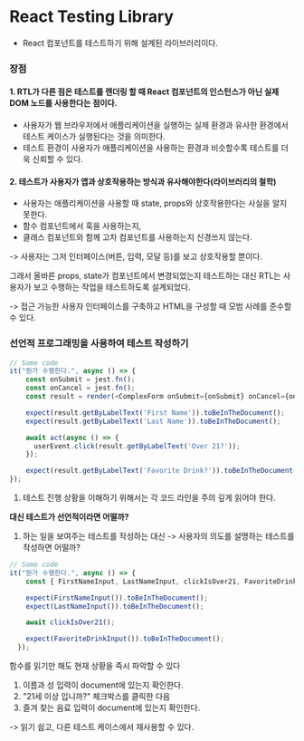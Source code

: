 # React Testing Library

* React 컴포넌트를 테스트하기 위해 설계된 라이브러리이다.

### 장점

#### 1. RTL가 다른 점은 테스트를 렌더링 할 때 React 컴포넌트의 인스턴스가 아닌 실제 DOM 노드를 사용한다는 점이다.

* 사용자가 웹 브라우저에서 애플리케이션을 실행하는 실제 환경과 유사한 환경에서 테스트 케이스가 실행된다는 것을 의미한다.
* 테스트 환경이 사용자가 애플리케이션을 사용하는 환경과 비슷할수록 테스트를 더욱 신뢰할 수 있다.

#### 2. 테스트가 사용자가 앱과 상호작용하는 방식과 유사해야한다(라이브러리의 철학)

* 사용자는 애플리케이션을 사용할 때 state, props와 상호작용한다는 사실을 알지 못한다.
* 함수 컴포넌트에서 훅을 사용하는지,&#x20;
* 클래스 컴포넌트와 함께 고차 컴포넌트를 사용하는지 신경쓰지 않는다.

\-> 사용자는 그저 인터페이스(버튼, 입력, 모달 등)를 보고 상호작용할 뿐이다.



그래서 올바른 props, state가 컴포넌트에서 변경되었는지 테스트하는 대신 RTL는 사용자가 보고 수행하는 작업을 테스트하도록 설계되었다.

\-> 접근 가능한 사용자 인터페이스를 구축하고 HTML을 구성할 때 모범 사례를 준수할 수 있다.



### 선언적 프로그래밍을 사용하여 테스트 작성하기

```javascript
// Some code
it("뭔가 수행한다.", async () => {
    const onSubmit = jest.fn();
    const onCancel = jest.fn(); 
    const result = render(<ComplexForm onSubmit={onSubmit} onCancel={onCancel} />);

    expect(result.getByLabelText('First Name')).toBeInTheDocument();
    expect(result.getByLabelText('Last Name')).toBeInTheDocument();

    await act(async () => {
      userEvent.click(result.getByLabelText('Over 21?'));
    });

    expect(result.getByLabelText('Favorite Drink?')).toBeInTheDocument();
});
```

1. 테스트 진행 상황을 이해하기 위해서는 각 코드 라인을 주의 깊게 읽어야 한다.

**대신 테스트가 선언적이라면 어떨까?**

1. 하는 일을 보여주는 테스트를 작성하는 대신 -> 사용자의 의도를 설명하는 테스트를 작성하면 어떨까?

```javascript
// Some code
it("뭔가 수행한다.", async () => {
    const { FirstNameInput, LastNameInput, clickIsOver21, FavoriteDrinkInput } = renderComplexForm();

    expect(FirstNameInput()).toBeInTheDocument();
    expect(LastNameInput()).toBeInTheDocument();

    await clickIsOver21();

    expect(FavoriteDrinkInput()).toBeInTheDocument();
  });
```

함수를 읽기만 해도 현재 상황을 즉시 파악할 수 있다

1. 이름과 성 입력이 document에 있는지 확인한다.
2. "21세 이상 입니까?" 체크박스를 클릭한 다음&#x20;
3. 즐겨 찾는 음료 입력이 document에 있는지 확인한다.

\-> 읽기 쉽고, 다른 테스트 케이스에서 재사용할 수 있다.













